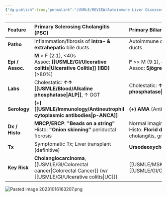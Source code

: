 ```yaml
---
{"dg-publish":true,"permalink":"/USMLE/REVIEW/Autoimmune Liver Diseases/"}
---
```



| Feature          | Primary Sclerosing Cholangitis (PSC)                                                      | Primary Biliary Cholangitis (PBC)                                                     | Autoimmune Hepatitis (AIH)                                                 |
| :--------------- | :---------------------------------------------------------------------------------------- | :------------------------------------------------------------------------------------ | :------------------------------------------------------------------------- |
| **Patho**        | Inflammation/fibrosis of **intra- & extrahepatic** bile ducts                             | Autoimmune destruction of **intrahepatic** bile ducts                                 | Autoimmune destruction of **hepatocytes**                                  |
| **Epi / Assoc.** | **M** > F (2:1), <40s<br>Assoc: **[[USMLE/GI/Ulcerative colitis\|Ulcerative Colitis]] (IBD)** (>80%)                       | **F** >> M (9:1), 40-60s<br>Assoc: **Sjögren's**, other autoimmune dz                 | **F** > M (3:1), bimodal (young/middle-aged)<br>Assoc: Other autoimmune dz |
| **Labs**         | Cholestatic: **↑↑ [[USMLE/Blood/Alkaline phosphatase\|ALP]]**, ↑ GGT                                                            | Cholestatic: **↑↑ [[USMLE/Blood/Alkaline phosphatase\|ALP]]**, ↑ GGT                                                        | Hepatocellular: **↑↑↑ AST/ALT** (>1000s common), ↑ IgG                     |
| **Serology**     | **(+) [[USMLE/Immunology/Antineutrophil cytoplasmic antibodies\|p-ANCA]]**                                                                            | **(+) AMA** (Anti-Mitochondrial Ab)                                                   | **(+) ANA**, **(+) ASMA** (Anti-Smooth Muscle Ab)                          |
| **Dx / Histo**   | **MRCP/ERCP**: **"Beads on a string"**<br>Histo: **"Onion skinning"** periductal fibrosis | Normal imaging<br>Histo: **Florid duct lesion** (lymphocytic cholangitis, granulomas) | Normal/nonspecific imaging<br>Histo: **Interface hepatitis**, plasma cells |
| **Tx**           | Symptomatic Tx; Liver transplant (definitive)                                             | **Ursodeoxycholic acid (UDCA)**                                                       | **[[USMLE/Pharmacology/Corticosteroids\|Corticosteroids]]**, Azathioprine                                          |
| **Key Risk**     | **Cholangiocarcinoma**, [[USMLE/GI/Colorectal cancer\|Colorectal Cancer]] (w/ [[USMLE/GI/Ulcerative colitis\|UC]])                                         | [[USMLE/MSK/Osteoporosis\|Osteoporosis]], [[USMLE/GI/Cirrhosis\|Cirrhosis]], HCC                                                          | [[USMLE/GI/Cirrhosis\|Cirrhosis]], Acute Liver Failure                                             |

![Pasted image 20231016163207.png](/img/user/appendix/Pasted%20image%2020231016163207.png)
